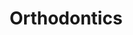 ---
templateKey: specialties-page
language: en
title: Orthodontics
redirects: /especialidades/ortodoncia/
published: true
# Hero Section
hero:
  display: true
  type: default
  image: /img/hero-orthodontics.jpg
  parallax: false
  title: >
    <span class="bebas" style="font-family:Bebas Neue Bold;color:white;font-weight:lighter">ORTHODONTICS</span>
  indicator: false
  halfSize: true

# Heading Section
specialtiesHeading:
  display: true
  img: /img/icon-orthodontics.jpg
  content: Take care of your health and protect your investment. Many clinics and companies delegate their treatments to auxiliary turn staff. Inform yourself before and demand to be always attended by the same Orthodontist.

# Aside Section
paragraphSection:
  body: >
    <p>The smile is the light of our face, allows us to interact better with people, cause a good impression and makes persons show more empathy when it comes to interacting with us.<strong>Smiling often will change your life, improve your mood, your charisma and your self-esteem.</strong></span></p>
    <p>Considering the beauty of the smile as the great north and supreme objective of Orthodontics, in DENTAL VIPwe use with great success theSTRAIGHT WIRE&nbsp;TECHNIQUE withpreadjusted devices according to the philosophy and prescription of Dr. Ronald Roth for the treatment of malocclusions and dental malpositions.<strong>This technique </strong></span><em><strong>(straight wire system)</strong></em></span><strong> uses very light forces that allow us to move the teeth with total accuracy in the 3 planes of the space</strong></span>, achieving ideal positions perfectly compatible with the most demanding standards of contemporary dental aesthetics. In that sense, we can use conventional or<strong>aesthetic brackets</strong></span>; it all depends on your preference.</span></p>
    <p>In the initial phase of DIAGNOSIS we use<strong>digital photographs, panoramic radiographs and computerized cephalometries </strong></span><em>(Ricketts, Jarabak, Downs and Steiner) </em></span>to plan all orthodontic mechanotherapy and achieve highly predictable, aesthetic and functional results.</p>
    <p>Additionally, we routinely handle<strong>craniofacial growth modification techniques</strong></span> for the treatment of skeletal malocclusions in children and adolescents, through the use of DENTOFACIAL ORTHOPEDICS and functional jaw orthopedics devices<em>(</em></span><em>removable&nbsp;</em><em>appliances</em><em>) </em></span>that allow us to recover the facial and biological balance lost by developmental disorders.<strong>In the extreme cases of severe dentofacial deformities, a combined orthodontic-surgical approach is already necessary</strong></span>, so that the execution of the treatment implies the joint and coordinated participation with the maxillofacial surgeon, who will be responsible for repositioning the affected maxillary structures through the various procedures of</span> ORTHOGNATHIC SURGERY.</span></p>
  image: /img/aside-orthodontics.jpg

# Quote Section
quote:
  title: ''
  body: >
    It is not enough with to just align the teeth. The sum of the characterizations and small details that can be achieved in the finishing phase will define the excellence of the result. That is why in some people the teeth will look really beautiful, and in others, just straight.
  author: Dr. José Miguel Gómez Díez
  footer:
    position: Orthodontist
    clinic: DENTAL VIP, Especialidades Odontológicas s.c.

# Parallax Section
plainParallax:
  image: /img/parallax-orthodontics.jpg

# Faq Section
faq:
  title:  Frequently Asked Questions
  blocks:
    - questions:
      - question: What is Orthodontics? 
        answer: > 
          <p>It is the Specialty of Dentistry responsible for the prevention, diagnosis and treatment of malocclusions and dentofacial deformities. It is based on the knowledge of the craniofacial growth and development process and the domain of biomechanics, a science that deals with studying and controlling the vectors, intensities, senses and physical effects of the forces that need to be applied on the teeth to move them and correct your position.</span></p>
      - question: What is a malocclusion? 
        answer: > 
          <p>It is any irregular arrangement of the teeth and jaws that affect the aesthetic and masticatory function of the person. There are dental malocclusions and skeletal malocclusions, that is why is so important the DIAGNOSIS in Orthodontics. The most common dental malocclusion is the crowding and is due to a discrepancy between the size of the teeth and the size of the jaws. Skeletal ones derived from alterations of facial growth and development, and are characterized by abnormalities of shape, size and position of the maxillary bones.</span></p>
      - question: What is a dentofacial deformity?
        answer: > 
          <p>It is a skeletal and dental malocclusion of such magnitude that it also compromises the facial aesthetics of the person. In these cases, orthodontic treatment alone is not enough and must be combined with orthognathic surgery procedures so that the maxillofacial surgeon can reposition the dysplastic maxillary structures.</span></p>
      - question: Why is it important to correct malocclusions and align teeth? 
        answer: > 
          <p>Because socially it is very favorable to have a good appearance, and also, in large part; because oral health depends on a correct occlusion or bite. Straight and aligned teeth are easier to clean and less susceptible to cavities and periodontal diseases.</span></p>
      - question: Do I need a Dentist or an Orthodontist? 
        answer: > 
          <p>During the Dentistry degree, barely some basic concepts about orthodontics are taught, therefore additional specialization studies </span><em>(</em></span><em>University Postgraduate degree of 2 or 3 years duration</em><em>) </em></span>are required to be truly trained in the area. Keep this always in mind, avoid failures and bad experiences that are unfortunately very common. Short courses and orthodontic fellowships are excellent for the general dentist to learn to detect and intercept some malocclusions, but in no way quialify him to carry out corrective orthodontic treatments.</span></p>
      - question: What is the best age to start an Orthodontic treatment? 
        answer: > 
          <p>There is no specific age, it all depends on the type and severity of the problem. </span>It is ideal to attend to consultation during the mixed dentition period </span><em>(between 7 and 9 years old)</em></span> to rule out any dental and especially skeletal alterations, since growth modification </span><em>(Orthopedics)</em></span> is only possible before maturity or sexual development. Purely dental malocclusions can be treated at any stage of life.</span></p>
      - question: How long does a treatment of this type last? 
        answer: > 
          <p>It also depends on the case, but as a general rule the time varies between 18 and 24 months. In those patients with severe abnormalities, the duration may be longer by virtue of the degree of skeletal and dental involvement.</span></p>
      - question: Is it always necessary to extract permanent teeth? 
        answer: > 
          <p>Of course not! This is determined based on the dento-maxillary discrepancy or degree of dental crowding. Extractions are indicated in approximately 30% of cases.</span></p>
      - question: Which are better, fixed or removable appliances? 
        answer: > 
          <p>Fixed appliances or brackets are the only dispositives capable of accurately moving teeth in the 3 planes of space. Removable appliances are used to modify growth, to "move" bones and achieve orthopedic changes, but they are very bad for aligning teeth. Each type has its indications and specific uses.</span></p>
      - question: What are the differences between metal brackets and aesthetic brackets? 
        answer: > 
          <p>Mainly the color and the material. The aesthetic brackets are made of plastic, porcelain </span><em>(white)</em></span> or sapphire crystals </span><em>(transparent),</em></span> which makes them virtually imperceptible to the naked eye. Another important difference to consider is the cost, since the aesthetic brackets of proven quality triple in value to those of stainless steel.</span></p>

    - questions: 
      - question: Are there other alternatives that are even more aesthetic? 
        answer: > 
          <p>At present there has been an impressive rebound of old techniques that were in disuse. Lingual orthodontics and the so-called "invisible orthodontics" without brackets, with pure plastic splints, are offered with excessive enthusiasm. We consider that they have great limitations and are only effective in some extremely simple cases, so they should be considered only under a very objective and professional criterion.</span></p>
      - question: Is it very uncomfortable to use brackets? 
        answer: > 
          <p>Usually the first 3 or 4 days following the installation of the brackets are somewhat annoying because it is normal to experience some pain when eating and chewing. After this period, the inconveniences are usually limited to occasional minor discomforts, mainly caused by the friction of the appliances with the inner part of the lips and cheeks. For this you will be provided with a special wax that you must place on the bracket that is bothering you and thus solve the problem.</span></p>
      - question: Is it necessary to place them on all teeth? 
        answer: > 
          <p>In the vast majority of cases yes. To obtain optimal results, it is also necessary to place bands </span><em>(metal rings)</em></span> around the molars, since these are the ones that provide the necessary anchorage to perform and control the vast majority of dental movements contemplated in the treatment planning phase.</span></p>
      - question: Is it normal for teeth to stain or pigment around braces? 
        answer: > 
          <p>Not at all! Generally this is the first sign of a poorly performed treatment in which the excesses of adhesive were not removed when cementing the dispositives. These excesses are extremely harmful because in a short time they cause tooth decay, dental decalcification and severe gingival inflammation.</span></p>
      - question: Is it necessary to have some kind of special care during treatment? 
        answer: > 
          <p>Of course, oral hygiene is a key factor for its success. It is essential to brush after each meal, use the interdental brush, floss and mouthwash. Periodic checks with the General Dentist, and in some cases with the Periodontist, are also recommended, so that teeth and gums remain healthy at all times.</span></p>
      - question: What things can not be eaten with dental appliances? 
        answer: > 
          <p>You can practically eat everything, however, it is advisable to avoid some excessively hard foods such as ice and bones, and sticky like chewing gum, since they can easily detach brackets, bands and other devices.</span></p>
      - question: How often are Orthodontic checks performed? 
        answer: > 
          <p>Generally every 4 weeks, except for special circumstances.</span></p>
      - question: Will my teeth really look perfect?
        answer: > 
          <p>In 99% of the cases the results obtained are completely satisfactory as long as the treatment is planned based on a right diagnosis and the patient regularly attends his control appointments. Sometimes it is necessary to complement these results with procedures of Dental Aesthetics, Whitening or Periodontal Plastic Surgery, so that the teeth look really spectacular.</span></p>
      - question: Could they move after removing the braces? 
        answer: > 
          <p>Dental alignment is a dynamic and changing entity over time, that is, teeth tend to move throughout life, with or without prior orthodontics, so the retention phase is the longest and most complex of an orthodontic treatment and requires excellent collaboration by the patient.</span></p>
      - question: What are the retainers and what are they for? 
        answer: > 
          <p>They are custom-made devices that are placed at the time of removing the brackets. They can be fixed or removable and are intended to keep the teeth in their final position, preventing them from moving and misaligning again. If they are removable, they are used 24 hours a day at the beginning, but then it is usually enough to put them only to sleep.</span></p>

# Clinic Cases
clinicCases:
  title: Orthodontics - Clinical Cases
  items:
    - image: /img/clinic-cases-orthodontics-en-01-thumb.jpg
      title: > 
        <h6>UPPER AND LOWER CROWDING  </h6>
    - image: /img/clinic-cases-orthodontics-en-02-thumb.jpg
      title: >
        <h6>SKELETAL CLASS II MALOCCLUSION </h6>
    - image: /img/clinic-cases-orthodontics-en-03-thumb.jpg
      title: >
        <h6>SEVERE CROWDING AND AESTHETIC BRACKETS</h6>
    - image: /img/clinic-cases-orthodontics-en-04-thumb.jpg
      title: >
        <h6>EXTRACTION OF FOUR FIRST PREMOLARS</h6>
    - image: /img/clinic-cases-orthodontics-en-05-thumb.jpg
      title: >
        <h6>ECTOPIC MAXILLARY CANINE</h6>
    - image: /img/clinic-cases-orthodontics-en-06-thumb.jpg
      title: >
        <h6>BIMAXILLARY DENTOALVEOLAR PROTRUSION </h6>
    - image: /img/clinic-cases-orthodontics-en-07-thumb.jpg
      title: >
        <h6>BIMAXILLARY DENTOALVEOLAR PROTRUSION</h6>
    - image: /img/clinic-cases-orthodontics-en-08-thumb.jpg
      title: >
        <h6>SELF-LIGATING BRACES </h6>
    - image: /img/clinic-cases-orthodontics-en-09-thumb.jpg
      title: >
        <h6>ORTHODONTIC IN THE MIXED DENTITION</h6>
    - image: /img/clinic-cases-orthodontics-en-10-thumb.jpg
      title: >
        <h6>UPPER DENTO-MAXILLARY DISCREPANCY </h6>
    - image: /img/clinic-cases-orthodontics-en-11-thumb.jpg 
      title: >
        <h6>UPPER EXTRACTION CASE </h6>
    - image: /img/clinic-cases-orthodontics-en-12-thumb.jpg
      title: >
        <h6>DENTAL DEFORMITY AND SEVERE CROWDING</h6>
    - image: /img/clinic-cases-orthodontics-en-13-thumb.jpg
      title: >
        <h6>DEEP BITE </h6>
    - image: /img/clinic-cases-orthodontics-en-14-thumb.jpg
      title: >
        <h6>BEFORE AND AFTER </h6>
    - image: /img/clinic-cases-orthodontics-en-15-thumb.jpg
      title: >
        <h6>BEFORE AND AFTER </h6>
    - image: /img/clinic-cases-orthodontics-en-16-thumb.jpg
      title: >
        <h6>BEFORE AND AFTER </h6>
    - image: /img/clinic-cases-orthodontics-en-17-thumb.jpg
      title: >
        <h6>BEFORE AND AFTER  </h6>
    - image: /img/clinic-cases-orthodontics-en-18-thumb.jpg
      title: >
        <h6>BEFORE AND AFTER </h6>
    - image: /img/clinic-cases-orthodontics-en-19-thumb.jpg
      title: >
        <h6>BEFORE AND AFTER  </h6>
    - image: /img/clinic-cases-orthodontics-en-20-thumb.jpg
      title: >
        <h6>BEFORE AND AFTER </h6>
    - image: /img/clinic-cases-orthodontics-en-21-thumb.jpg
      title: >
        <h6>BEFORE AND AFTER   </h6>
  lightbox:
    placeholder: ROTATE THE DEVICE TO ENLARGE THE IMAGES
    type: ''
    images: 
      - image: /img/clinic-cases-orthodontics-en-01.jpg
      - image: /img/clinic-cases-orthodontics-en-02.jpg
      - image: /img/clinic-cases-orthodontics-en-03.jpg
      - image: /img/clinic-cases-orthodontics-en-04.jpg
      - image: /img/clinic-cases-orthodontics-en-05.jpg
      - image: /img/clinic-cases-orthodontics-en-06.jpg
      - image: /img/clinic-cases-orthodontics-en-07.jpg
      - image: /img/clinic-cases-orthodontics-en-08.jpg
      - image: /img/clinic-cases-orthodontics-en-09.jpg
      - image: /img/clinic-cases-orthodontics-en-10.jpg
      - image: /img/clinic-cases-orthodontics-en-11.jpg
      - image: /img/clinic-cases-orthodontics-en-12.jpg
      - image: /img/clinic-cases-orthodontics-en-13.jpg
      - image: /img/clinic-cases-orthodontics-en-14.jpg
      - image: /img/clinic-cases-orthodontics-en-15.jpg
      - image: /img/clinic-cases-orthodontics-en-16.jpg
      - image: /img/clinic-cases-orthodontics-en-17.jpg
      - image: /img/clinic-cases-orthodontics-en-18.jpg
      - image: /img/clinic-cases-orthodontics-en-19.jpg
      - image: /img/clinic-cases-orthodontics-en-20.jpg
      - image: /img/clinic-cases-orthodontics-en-21.jpg
# Responsive Aside Paragraphs
asides:
  display: true
  sections:
    - align: right
      title: >
        <h3 style="color:#333;font-family:'Bebas Neue Bold'">A HAPPY AND TRANSPARENT END!</h3>
      content: >
        <p style="font-weight:400">When removing the brackets, it is always necessary to use an artificial device that keeps the teeth in their new position. For being almost invisible, comfortable and easy to use, a vacuum thermoformed transparent plastic retainer is always our best recommendation.</p>
      image: /img/sections-orthodontics-invisalign.jpg
      footer:
        display: true
        image:
          src: /img/sections-orthodontics-icon-invisalign.png
          display: true
        button:
          text: ''
          to: ''
          display: false
    - align: left
    
      title: >
        <h3 style="color:#333;font-family:'Bebas Neue Bold'">AESTHETIC BRACES</h3>
      content: >
        <p  style="font-weight:400">Thanks to their color, texture and transparency, Porcelain or Sapphire Crystals aesthetic brackets mimetize with dental enamel and are particularly suitable for those persons who, due to their work or social activity, want a very low profile treatment but of proven clinical quality.</p>
      image: /img/sections-orthodontics-asthetic-braces.jpg
      footer:
        display: true
        image:
          src: /img/sections-icons-aesthetic-dentistry.jpg
          display: false
        button:
          text: More Information
          to: '/'
          display: true
    - align: right
      title: >
        <h3 style="color:#333;font-family:'Bebas Neue Bold'">TAKE CARE OF YOUR BRACKETS!</h3>
      content: >
        <p  style="font-weight:400"><b>Indications for people with fixed appliances. 
        </b></br></br>Never forget that an adequate oral hygiene technique and the permanent collaboration of the patient with his treatment are indispensable requirements for its success.</p>
      image: /img/sections-orthodontics-brackets-care.jpg
      footer:
        display: true
        image:
          src: /img/sections-icons-aesthetic-dentistry.jpg
          display: false
        button:
          text: More Information
          to: '/'
          display: true
   
  
# Testimonial Section
lightQuote:
  color: '#ededed'
  display: true
  img:
    ld: /img/quotes-orthodontics.jpg
    pt: /img/quotes-orthodontics-portrait.jpg
  content: I BELIEVED DIFFICULT TO GET GOOD RESULTS IN A CASE AS COMPLEX AS MINE. I USED FIXED DEVICES PER YEAR AND A HALF SO AS TO THEY COULD OPERATE ME AND CORRECT THE POSITION OF THE MAXILLARY. NOW I AM ANOTHER, THE DOCTORS ALIGNED MY TEETH AND TRANSFORMED MY FACE. SOMETHING FANTASTIC. "

# Contact Form
form:
  title: Consult Us Right Now!
  img: /img/parallax-form-specialties.png

# Procedures Section
procedures:
  display: true
  title: Give your Health the Value It Deserves!
  procedures:
    - title: Facilities
      to: /en/the-clinic/facilities/
      img: /img/procedures-facilities.jpg
    - title: Technology
      to: /en/the-clinic/technology/
      img: /img/procedures-technology.jpg
    - title: Professional Staff
      to:  /en/professional-staff/
      img: /img/procedures-professionals.png
---